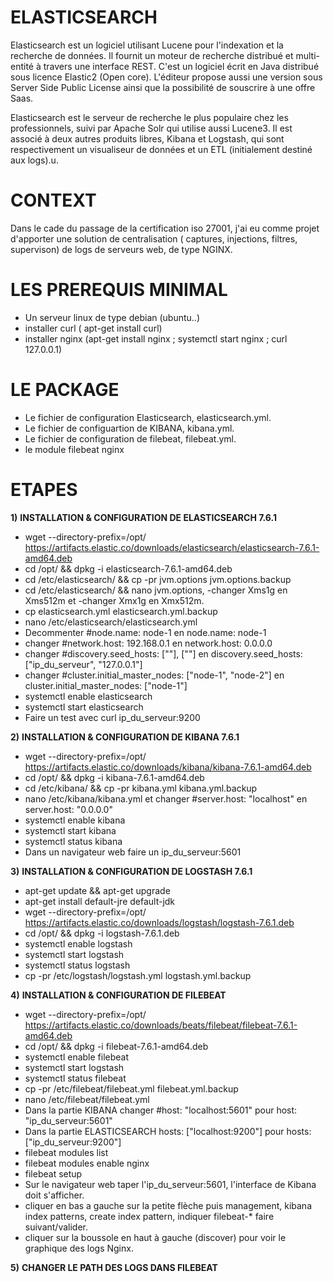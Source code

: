 
# ELASTICSEARCH

Elasticsearch est un logiciel utilisant Lucene pour l'indexation et la recherche de données. Il fournit un moteur de recherche distribué et multi-entité à travers une interface REST. C'est un logiciel écrit en Java distribué sous licence Elastic2 (Open core). L'éditeur propose aussi une version sous Server Side Public License ainsi que la possibilité de souscrire à une offre Saas.

Elasticsearch est le serveur de recherche le plus populaire chez les professionnels, suivi par Apache Solr qui utilise aussi Lucene3. Il est associé à deux autres produits libres, Kibana et Logstash, qui sont respectivement un visualiseur de données et un ETL (initialement destiné aux logs).u.

# CONTEXT

Dans le cade du passage de la certification iso 27001, j'ai eu comme projet d'apporter une solution de centralisation ( captures, injections, filtres, supervison) de logs de serveurs web, de type NGINX.

# LES PREREQUIS MINIMAL

  * Un serveur linux de type debian (ubuntu..)
  * installer curl ( apt-get install curl)
  * installer nginx (apt-get install nginx ; systemctl start nginx ; curl 127.0.0.1)

# LE PACKAGE

  * Le fichier de configuration Elasticsearch, elasticsearch.yml.
  * Le fichier de configuartion de KIBANA, kibana.yml.
  * Le fichier de configuration de filebeat, filebeat.yml. 
  * le module filebeat nginx

# ETAPES
 
 __1)__ __INSTALLATION & CONFIGURATION DE ELASTICSEARCH 7.6.1__  
 
   *  wget --directory-prefix=/opt/ https://artifacts.elastic.co/downloads/elasticsearch/elasticsearch-7.6.1-amd64.deb
   *  cd /opt/ && dpkg -i elasticsearch-7.6.1-amd64.deb
   *  cd /etc/elasticsearch/ && cp -pr jvm.options jvm.options.backup
   *  cd /etc/elasticsearch/ && nano jvm.options, -changer Xms1g en Xms512m et -changer Xmx1g en Xmx512m.
   *  cp elasticsearch.yml elasticsearch.yml.backup
   *  nano /etc/elasticsearch/elasticsearch.yml 
   *  Decommenter #node.name: node-1 en node.name: node-1
   *  changer #network.host: 192.168.0.1 en network.host: 0.0.0.0
   *  changer #discovery.seed_hosts: [""], [""] en discovery.seed_hosts: ["ip_du_serveur", "127.0.0.1"]
   *  changer #cluster.initial_master_nodes: ["node-1", "node-2"] en cluster.initial_master_nodes: ["node-1"] 
   *  systemctl enable elasticsearch
   *  systemctl start elasticsearch
   *  Faire un test avec curl ip_du_serveur:9200


 
 __2)__ __INSTALLATION & CONFIGURATION DE KIBANA 7.6.1__
   
   *  wget --directory-prefix=/opt/ https://artifacts.elastic.co/downloads/kibana/kibana-7.6.1-amd64.deb
   *  cd /opt/ && dpkg -i kibana-7.6.1-amd64.deb
   *  cd /etc/kibana/ && cp -pr kibana.yml kibana.yml.backup
   *  nano /etc/kibana/kibana.yml et changer #server.host: "localhost" en server.host: "0.0.0.0"
   *  systemctl enable kibana
   *  systemctl start kibana
   *  systemctl status kibana
   *  Dans un navigateur web faire un ip_du_serveur:5601
 
 __3)__  __INSTALLATION & CONFIGURATION DE LOGSTASH 7.6.1__
 
   * apt-get update && apt-get upgrade
   * apt-get install default-jre default-jdk
   * wget --directory-prefix=/opt/ https://artifacts.elastic.co/downloads/logstash/logstash-7.6.1.deb 
   * cd /opt/ && dpkg -i logstash-7.6.1.deb
   * systemctl enable logstash
   * systemctl start logstash
   * systemctl status logstash
   * cp -pr /etc/logstash/logstash.yml logstash.yml.backup

 __4)__  __INSTALLATION & CONFIGURATION DE FILEBEAT__
 
   *  wget --directory-prefix=/opt/ https://artifacts.elastic.co/downloads/beats/filebeat/filebeat-7.6.1-amd64.deb
   *  cd /opt/ && dpkg -i filebeat-7.6.1-amd64.deb
   *  systemctl enable filebeat
   *  systemctl start logstash
   *  systemctl status filebeat 
   *  cp -pr /etc/filebeat/filebeat.yml filebeat.yml.backup
   *  nano /etc/filebeat/filebeat.yml
   *  Dans la partie KIBANA changer #host: "localhost:5601" pour host: "ip_du_serveur:5601"
   *  Dans la partie ELASTICSEARCH hosts: ["localhost:9200"] pour hosts: ["ip_du_serveur:9200"]
   *  filebeat modules list
   *  filebeat modules enable nginx
   *  filebeat setup
   *  Sur le navigateur web taper l'ip_du_serveur:5601, l'interface de Kibana doit s'afficher.
   *  cliquer en bas a gauche sur la petite flèche puis management, kibana index patterns, create index pattern, indiquer filebeat-* faire suivant/valider.
   *  cliquer sur la boussole en haut à gauche (discover) pour voir le graphique des logs Nginx.
   
   __5)__ __CHANGER LE PATH DES LOGS DANS FILEBEAT__
   

  
